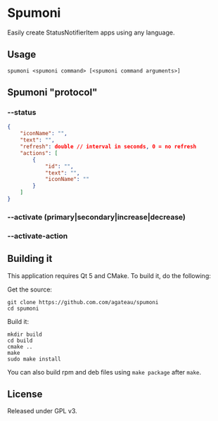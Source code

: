 # Spumoni

Easily create StatusNotifierItem apps using any language.

## Usage

    spumoni <spumoni command> [<spumoni command arguments>]

## Spumoni "protocol"

### --status

```json
{
    "iconName": "",
    "text": "",
    "refresh": double // interval in seconds, 0 = no refresh
    "actions": [
        {
            "id": "",
            "text": "",
            "iconName": ""
        }
    ]
}
```

### --activate (primary|secondary|increase|decrease)

### --activate-action <id>

## Building it

This application requires Qt 5 and CMake. To build it, do the following:

Get the source:

    git clone https://github.com.com/agateau/spumoni
    cd spumoni

Build it:

    mkdir build
    cd build
    cmake ..
    make
    sudo make install

You can also build rpm and deb files using `make package` after `make`.


## License

Released under GPL v3.
